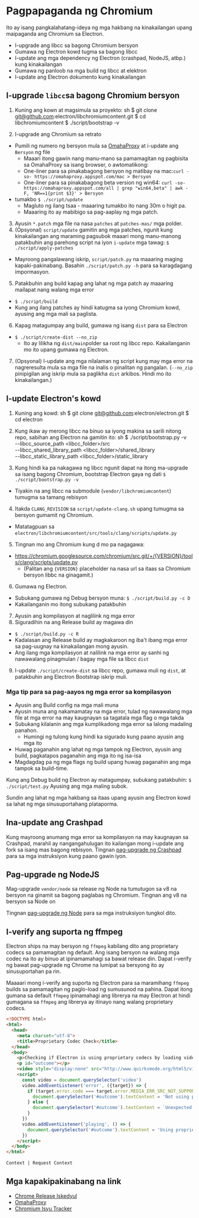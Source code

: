 # Pagpapaganda ng Chromium

Ito ay isang pangkalahatang-ideya ng mga hakbang na kinakailangan upang maipaganda ang Chromium sa Electron.

- I-upgrade ang libcc sa bagong Chromium bersyon
- Gumawa ng Electron kowd tugma sa bagong libcc
- I-update ang mga dependency ng Electron (crashpad, NodeJS, atbp.) kung kinakailangan
- Gumawa ng panloob na mga build ng libcc at elektron
- I-update ang Electron dokumento kung kinakailangan

## I-upgrade `libcc`sa bagong Chromium bersyon

1. Kuning ang kown at magsimula sa proyekto: 
      sh
      $ git clone git@github.com:electron/libchromiumcontent.git
      $ cd libchromiumcontent
      $ ./script/bootstrap -v

2. I-upgrade ang Chromium sa retrato 
  - Pumili ng numero ng bersyon mula sa [OmahaProxy](https://omahaproxy.appspot.com/) at i-update ang `Bersyon` ng file 
    - Maaari itong gawin nang manu-mano sa pamamagitan ng pagbisita sa OmahaProxy sa isang browser, o awtomatikong:
    - One-liner para sa pinakabagong bersyon ng matibay na mac:`curl -so- https://omahaproxy.appspot.com/mac > Bersyon `
    - One-liner para sa pinakabagong beta version ng win64: `curl -so- https://omahaproxy.appspot.com/all | grep "win64,beta" | awk -F, 'NR==1{print $3}' > Bersyon`
  - tumakbo `$ ./script/update` 
    - Magluto ng ilang tsaa - maaaring tumakbo ito nang 30m o higit pa.
    - Maaaring ito ay mabibigo sa pag-aaplay ng mga patch.
3. Ayusin `*.patch` mga file na nasa `patches` at `patches-mas/` mga polder.
4. (Opsyonal) `script/update` gamitin ang mga patches, ngunit kung kinakailangan ang maraming pagsubok maaari mong manu-manong patakbuhin ang parehong script na iyon `i-update` mga tawag: `$ ./script/apply-patches` 
  - Mayroong pangalawang iskrip, `script/patch.py` na maaaring maging kapaki-pakinabang. Basahin `./script/patch.py -h` para sa karagdagang impormasyon.
5. Patakbuhin ang build kapag ang lahat ng mga patch ay maaaring mailapat nang walang mga error 
  - `$ ./script/build`
  - Kung ang ilang patches ay hindi katugma sa iyong Chromium kowd, ayusing ang mga mali sa paglista.
6. Kapag matagumpay ang build, gumawa ng isang `dist` para sa Electron 
  - `$ ./script/create-dist --no_zip` 
    - Ito ay lilikha ng `dist/main`polder sa root ng libcc repo. Kakailanganin mo ito upang gumawa ng Electron.
7. (Opsyonal) I-update ang mga nilalaman ng script kung may mga error na nagreresulta mula sa mga file na inalis o pinalitan ng pangalan. (`--no_zip` pinipigilan ang iskrip mula sa paglikha `dist` arkibos. Hindi mo ito kinakailangan.)

## I-update Electron's kowd

1. Kuning ang kowd: 
      sh
      $ git clone git@github.com:electron/electron.git
      $ cd electron

2. Kung ikaw ay merong libcc na binuo sa iyong makina sa sarili nitong repo, sabihan ang Electron na gamitin ito: 
      sh
      $ ./script/bootstrap.py -v \
        --libcc_source_path <libcc_folder>/src \
        --libcc_shared_library_path <libcc_folder>/shared_library \
        --libcc_static_library_path <libcc_folder>/static_library

3. Kung hindi ka pa nakagawa ng libcc ngunit dapat na itong ma-upgrade sa isang bagong Chromium, bootstrap Electron gaya ng dati `$ ./script/bootstrap.py -v`
  
  - Tiyakin na ang libcc na submodule (`vendor/libchromiumcontent`) tumugma sa tamang rebisyon

4. Itakda `CLANG_REVISION` sa `script/update-clang.sh` upang tumugma sa bersyon gumamit ng Chromium.
  
  - Matatagpuan sa `electron/libchromiumcontent/src/tools/clang/scripts/update.py`

5. Tingnan mo ang Chromium kung d mo pa nagagawa:
  
  - https://chromium.googlesource.com/chromium/src.git/+/{VERSION}/tools/clang/scripts/update.py 
    - (Palitan ang `{VERSION}` placeholder na nasa url sa itaas sa Chromium bersyon libbc na ginagamit.)
6. Gumawa ng Electron. 
  - Subukang gumawa ng Debug bersyon muna: `$ ./script/build.py -c D`
  - Kakailanganin mo itong subukang patakbuhin
7. Ayusin ang kompilasyon at naglilink ng mga error
8. Siguradihin na ang Release build ay magawa din 
  - `$ ./script/build.py -c R`
  - Kadalasan ang Release build ay magkakaroon ng iba't ibang mga error sa pag-uugnay na kinakailangan mong ayusin.
  - Ang ilang mga kompilasyon at nalilink na mga error ay sanhi ng nawawalang pinagmulan / bagay mga file sa libcc `dist`
9. I-update `./script/create-dist` sa libcc repo, gumawa muli ng `dist`, at patakbuhin ang Electron Bootstrap iskrip muli.

### Mga tip para sa pag-aayos ng mga error sa kompilasyon

- Ayusin ang Build config na mga mali muna
- Ayusin muna ang nakamamatay na mga error, tulad ng nawawalang mga file at mga error na may kaugnayan sa tagatala mga flag o mga takda
- Subukang kilalanin ang mga kumplikadong mga error sa lalong madaling panahon. 
  - Humingi ng tulong kung hindi ka sigurado kung paano ayusin ang mga ito
- Huwag paganahin ang lahat ng mga tampok ng Electron, ayusin ang build, pagkatapos paganahin ang mga ito ng isa-isa
- Magdagdag pa ng mga flags ng build upang huwag paganahin ang mga tampok sa build-time.

Kung ang Debug build ng Electron ay matagumpay, subukang patakbuhin: `$ ./script/test.py` Ayusing ang mga maling subok.

Sundin ang lahat ng mga hakbang sa itaas upang ayusin ang Electron kowd sa lahat ng mga sinusuportahang plataporma.

## Ina-update ang Crashpad

Kung mayroong anumang mga error sa kompilasyon na may kaugnayan sa Crashpad, marahil ay nangangahulugan ito kailangan mong i-update ang fork sa isang mas bagong rebisyon. Tingnan [pag-upgrade ng Crashpad](upgrading-crashpad.md) para sa mga instruksiyon kung paano gawin iyon.

## Pag-upgrade ng NodeJS

Mag-upgrade `vendor/node` sa release ng Node na tumutugon sa v8 na bersyon na ginamit sa bagong paglabas ng Chromium. Tingnan ang v8 na bersyon sa Node on

Tingnan [pag-upgrade ng Node](upgrading-node.md) para sa mga instruksiyon tungkol dito.

## I-verify ang suporta ng ffmpeg

Electron ships na may bersyon ng `ffmpeg` kabilang dito ang proprietary codecs sa pamamagitan ng default. Ang isang bersyon na walang mga codec na ito ay binuo at ipinamamahagi sa bawat release din. Dapat i-verify ng bawat pag-upgrade ng Chrome na lumipat sa bersyong ito ay sinusuportahan pa rin.

Maaaari mong i-verify ang suporta ng Electron para sa maramihang `ffmpeg` builds sa pamamagitan ng paglo-load ng sumusunod na pahina. Dapat itong gumana sa default `ffmpeg` ipinamahagi ang librerya na may Electron at hindi gumagana sa `ffmpeg` ang librerya ay itinayo nang walang proprietary codecs.

```html
<!DOCTYPE html>
<html>
  <head>
    <meta charset="utf-8">
    <title>Proprietary Codec Check</title>
  </head>
  <body>
    <p>Checking if Electron is using proprietary codecs by loading video from http://www.quirksmode.org/html5/videos/big_buck_bunny.mp4</p>
    <p id="outcome"></p>
    <video style="display:none" src="http://www.quirksmode.org/html5/videos/big_buck_bunny.mp4" autoplay></video>
    <script>
      const video = document.querySelector('video')
      video.addEventListener('error', ({target}) => {
        if (target.error.code === target.error.MEDIA_ERR_SRC_NOT_SUPPORTED) {
          document.querySelector('#outcome').textContent = 'Not using proprietary codecs, video emitted source not supported error event.'
        } else {
          document.querySelector('#outcome').textContent = `Unexpected error: ${target.error.code}`
        }
      })
      video.addEventListener('playing', () => {
        document.querySelector('#outcome').textContent = 'Using proprietary codecs, video started playing.'
      })
    </script>
  </body>
</html>
 
Context | Request Context
```

## Mga kapakipakinabang na link

- [Chrome Release Iskedyul](https://www.chromium.org/developers/calendar)
- [OmahaProxy](http://omahaproxy.appspot.com)
- [Chromium Isyu Tracker](https://bugs.chromium.org/p/chromium)